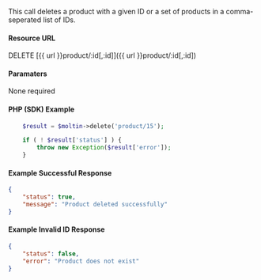 <!--
@title DELETE product/:id
@author Moltin Ltd
@description Deletes a product with a given ID or in a comma-seperated list of IDs

@sidebar 1
@family Product
@rate No
@auth Yes
@format JSON
@http DELETE
@version beta
-->
This call deletes a product with a given ID or a set of products in a comma-seperated list of IDs.

#### Resource URL
DELETE [{{ url }}product/:id[,:id]]({{ url }}product/:id[,:id])


#### Paramaters
None required

#### PHP (SDK) Example
``` php
	$result = $moltin->delete('product/15');

	if ( ! $result['status'] ) {
		throw new Exception($result['error']);
	}
```

<!--code-->
#### Example Successful Response
``` json
{
    "status": true,
    "message": "Product deleted successfully"
}
```


#### Example Invalid ID Response
``` json
{
	"status": false,
	"error": "Product does not exist"
}
```
<!--/code-->